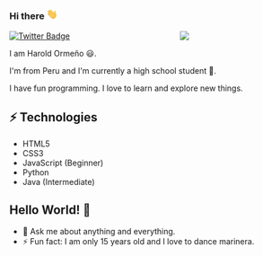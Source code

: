 ### Hi there <img src="https://raw.githubusercontent.com/ABSphreak/ABSphreak/master/gifs/Hi.gif" width="20px">

<img align='right' src='https://user-images.githubusercontent.com/5713670/87202985-820dcb80-c2b6-11ea-9f56-7ec461c497c3.gif' width='200"'>

[![Twitter Badge](https://img.shields.io/badge/-@Haroldom3-1ca0f1?style=flat-square&labelColor=1ca0f1&logo=twitter&logoColor=white&link=https://twitter.com/Harold_om3)](https://twitter.com/Harold_om3) 
<p>I am Harold Ormeño 😃. <p>
<p>I'm from Peru and I'm currently a high school student 🏫. 
  
I have fun programming. I love to learn and explore new things.<p>

## ⚡ Technologies
- HTML5
- CSS3
- JavaScript (Beginner)
- Python
- Java (Intermediate)


## Hello World! 🤔
- 💬 Ask me about anything and everything.
- ⚡ Fun fact: I am only 15 years old and I love to dance marinera.


